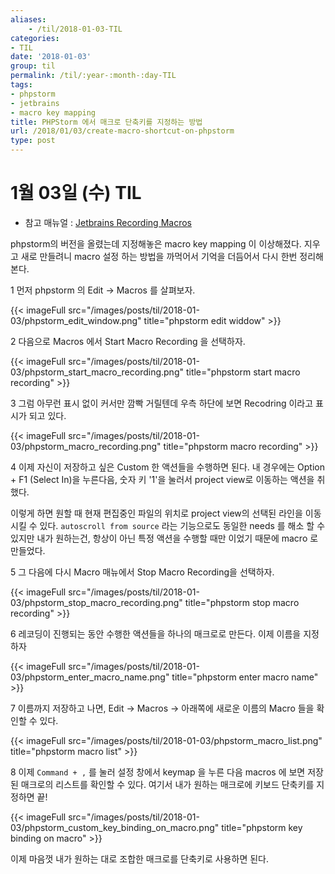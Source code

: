 ```yaml
---
aliases:
    - /til/2018-01-03-TIL
categories:
- TIL
date: '2018-01-03'
group: til
permalink: /til/:year-:month-:day-TIL
tags:
- phpstorm
- jetbrains
- macro key mapping
title: PHPStorm 에서 매크로 단축키를 지정하는 방법
url: /2018/01/03/create-macro-shortcut-on-phpstorm
type: post
---
```



# 1월 03일 (수) TIL
- 참고 매뉴얼 : [Jetbrains Recording Macros](https://www.jetbrains.com/help/idea/recording-macros.html)

phpstorm의 버전을 올렸는데 지정해놓은 macro key mapping 이 이상해졌다. 지우고 새로 만들려니 macro 설정 하는 방법을 까먹어서 기억을 더듬어서 다시 한번 정리해본다.

1 먼저 phpstorm 의 Edit -> Macros 를 살펴보자.

{{< imageFull src="/images/posts/til/2018-01-03/phpstorm_edit_window.png" title="phpstorm edit widdow" >}}

2 다음으로 Macros 에서 Start Macro Recording 을 선택하자.

{{< imageFull src="/images/posts/til/2018-01-03/phpstorm_start_macro_recording.png" title="phpstorm start macro recording" >}}

<!--more-->

3 그럼 아무런 표시 없이 커서만 깜빡 거릴텐데 우측 하단에 보면 Recodring 이라고 표시가 되고 있다.

{{< imageFull src="/images/posts/til/2018-01-03/phpstorm_macro_recording.png" title="phpstorm macro recording" >}}

4 이제 자신이 저장하고 싶은 Custom 한 액션들을 수행하면 된다.
내 경우에는 Option + F1 (Select In)을 누른다음, 숫자 키 '1'을 눌러서 project view로 이동하는 액션을 취했다.

이렇게 하면 원할 때 현재 편집중인 파일의 위치로 project view의 선택된 라인을 이동시킬 수 있다.
`autoscroll from source` 라는 기능으로도 동일한 needs 를 해소 할 수 있지만 내가 원하는건, 항상이 아닌 특정 액션을 수행할 때만 이었기 때문에 macro 로 만들었다.

5 그 다음에 다시 Macro 매뉴에서 Stop Macro Recording을 선택하자.

{{< imageFull src="/images/posts/til/2018-01-03/phpstorm_stop_macro_recording.png" title="phpstorm stop macro recording" >}}

6 레코딩이 진행되는 동안 수행한 액션들을 하나의 매크로로 만든다. 이제 이름을 지정하자

{{< imageFull src="/images/posts/til/2018-01-03/phpstorm_enter_macro_name.png" title="phpstorm enter macro name" >}}

7 이름까지 저장하고 나면, Edit -> Macros -> 아래쪽에 새로운 이름의 Macro 들을 확인할 수 있다.

{{< imageFull src="/images/posts/til/2018-01-03/phpstorm_macro_list.png" title="phpstorm macro list" >}}

8 이제 `Command + ,` 를 눌러 설정 창에서 keymap 을 누른 다음 macros 에 보면 저장된 매크로의 리스트를 확인할 수 있다. 여기서 내가 원하는 매크로에 키보드 단축키를 지정하면 끝!

{{< imageFull src="/images/posts/til/2018-01-03/phpstorm_custom_key_binding_on_macro.png" title="phpstorm key binding on macro" >}}

이제 마음껏 내가 원하는 대로 조합한 매크로를 단축키로 사용하면 된다.
